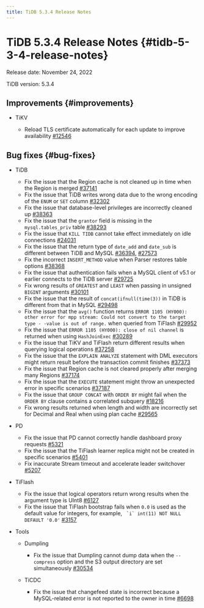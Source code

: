 ```yaml
---
title: TiDB 5.3.4 Release Notes
---
```


# TiDB 5.3.4 Release Notes {#tidb-5-3-4-release-notes}

Release date: November 24, 2022

TiDB version: 5.3.4

## Improvements {#improvements}

-   TiKV

    -   Reload TLS certificate automatically for each update to improve availability [#12546](https://github.com/tikv/tikv/issues/12546)

## Bug fixes {#bug-fixes}

-   TiDB

    -   Fix the issue that the Region cache is not cleaned up in time when the Region is merged [#37141](https://github.com/pingcap/tidb/issues/37141)
    -   Fix the issue that TiDB writes wrong data due to the wrong encoding of the `ENUM` or `SET` column [#32302](https://github.com/pingcap/tidb/issues/32302)
    -   Fix the issue that database-level privileges are incorrectly cleaned up [#38363](https://github.com/pingcap/tidb/issues/38363)
    -   Fix the issue that the `grantor` field is missing in the `mysql.tables_priv` table [#38293](https://github.com/pingcap/tidb/issues/38293)
    -   Fix the issue that `KILL TIDB` cannot take effect immediately on idle connections [#24031](https://github.com/pingcap/tidb/issues/24031)
    -   Fix the issue that the return type of `date_add` and `date_sub` is different between TiDB and MySQL [#36394](https://github.com/pingcap/tidb/issues/36394), [#27573](https://github.com/pingcap/tidb/issues/27573)
    -   Fix the incorrect `INSERT_METHOD` value when Parser restores table options [#38368](https://github.com/pingcap/tidb/issues/38368)
    -   Fix the issue that authentication fails when a MySQL client of v5.1 or earlier connects to the TiDB server [#29725](https://github.com/pingcap/tidb/issues/29725)
    -   Fix wrong results of `GREATEST` and `LEAST` when passing in unsigned `BIGINT` arguments [#30101](https://github.com/pingcap/tidb/issues/30101)
    -   Fix the issue that the result of `concat(ifnull(time(3))` in TiDB is different from that in MySQL [#29498](https://github.com/pingcap/tidb/issues/29498)
    -   Fix the issue that the `avg()` function returns `ERROR 1105 (HY000): other error for mpp stream: Could not convert to the target type - -value is out of range.` when queried from TiFlash [#29952](https://github.com/pingcap/tidb/issues/29952)
    -   Fix the issue that `ERROR 1105 (HY000): close of nil channel` is returned when using `HashJoinExec` [#30289](https://github.com/pingcap/tidb/issues/30289)
    -   Fix the issue that TiKV and TiFlash return different results when querying logical operations [#37258](https://github.com/pingcap/tidb/issues/37258)
    -   Fix the issue that the `EXPLAIN ANALYZE` statement with DML executors might return result before the transaction commit finishes [#37373](https://github.com/pingcap/tidb/issues/37373)
    -   Fix the issue that Region cache is not cleared properly after merging many Regions [#37174](https://github.com/pingcap/tidb/issues/37174)
    -   Fix the issue that the `EXECUTE` statement might throw an unexpected error in specific scenarios [#37187](https://github.com/pingcap/tidb/issues/37187)
    -   Fix the issue that `GROUP CONCAT` with `ORDER BY` might fail when the `ORDER BY` clause contains a correlated subquery [#18216](https://github.com/pingcap/tidb/issues/18216)
    -   Fix wrong results returned when length and width are incorrectly set for Decimal and Real when using plan cache [#29565](https://github.com/pingcap/tidb/issues/29565)

-   PD

    -   Fix the issue that PD cannot correctly handle dashboard proxy requests [#5321](https://github.com/tikv/pd/issues/5321)
    -   Fix the issue that the TiFlash learner replica might not be created in specific scenarios [#5401](https://github.com/tikv/pd/issues/5401)
    -   Fix inaccurate Stream timeout and accelerate leader switchover [#5207](https://github.com/tikv/pd/issues/5207)

-   TiFlash

    -   Fix the issue that logical operators return wrong results when the argument type is UInt8 [#6127](https://github.com/pingcap/tiflash/issues/6127)
    -   Fix the issue that TiFlash bootstrap fails when `0.0` is used as the default value for integers, for example, `` `i` int(11) NOT NULL DEFAULT '0.0'`` [#3157](https://github.com/pingcap/tiflash/issues/3157)

-   Tools

    -   Dumpling

        -   Fix the issue that Dumpling cannot dump data when the `--compress` option and the S3 output directory are set simultaneously [#30534](https://github.com/pingcap/tidb/issues/30534)

    -   TiCDC

        -   Fix the issue that changefeed state is incorrect because a MySQL-related error is not reported to the owner in time [#6698](https://github.com/pingcap/tiflow/issues/6698)
